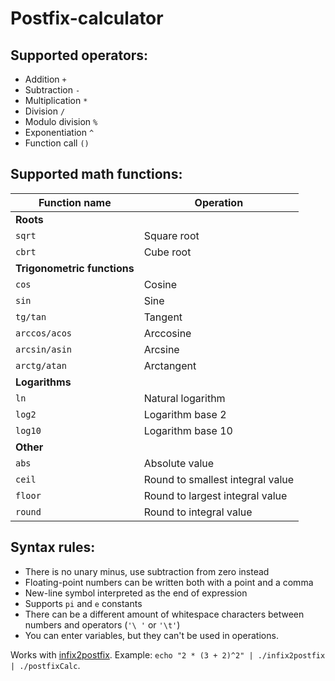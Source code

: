 # Postfix-calculator
## Supported operators:
- Addition `+`
- Subtraction `-`
- Multiplication `*`
- Division `/`
- Modulo division `%`
- Exponentiation `^`
- Function call `()`

## Supported math functions:
| Function name              | Operation                       |
| -------------------------- | ------------------------------- |
| <b>Roots</b>               |                                 |
| `sqrt`                     | Square root                     |
| `cbrt`                     | Cube root                       |
| <b>Trigonometric functions</b> |                             |
| `cos`                      | Cosine                          |
| `sin`                      | Sine                            |
| `tg/tan`                   | Tangent                         |
| `arccos/acos`              | Arccosine                       |
| `arcsin/asin`              | Arcsine                         |
| `arctg/atan`               | Arctangent                      |
| <b>Logarithms</b>          |                                 |
| `ln`                       | Natural logarithm               |
| `log2`                     | Logarithm base 2                |
| `log10`                    | Logarithm base 10               |
| <b>Other</b>               |                                 |
| `abs`                      | Absolute value                  |
| `ceil`                     | Round to smallest integral value|
| `floor`                    | Round to largest integral value |
| `round`                    | Round to integral value         |

## Syntax rules:
- There is no unary minus, use subtraction from zero instead
- Floating-point numbers can be written both with a point and a comma
- New-line symbol interpreted as the end of expression
- Supports `pi` and `e` constants
- There can be a different amount of whitespace characters between numbers and operators (`'\ '` or `'\t'`)
- You can enter variables, but they can't be used in operations.

Works with [infix2postfix](https://github.com/evgeny-net-x/Infix2postfix). Example: `echo "2 * (3 + 2)^2" | ./infix2postfix | ./postfixCalc`.
